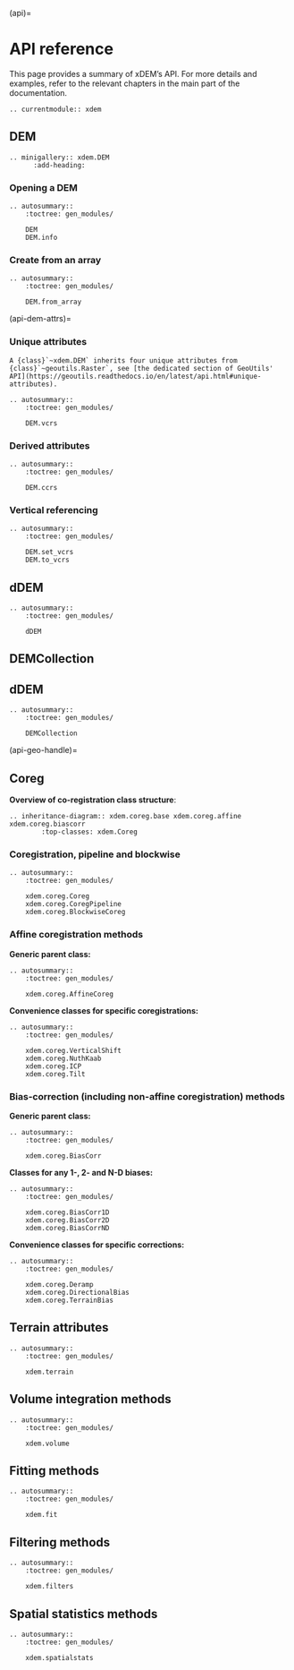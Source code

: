 (api)=

# API reference


This page provides a summary of xDEM’s API.
For more details and examples, refer to the relevant chapters in the main part of the
documentation.

```{eval-rst}
.. currentmodule:: xdem
```

## DEM

```{eval-rst}
.. minigallery:: xdem.DEM
      :add-heading:
```

### Opening a DEM

```{eval-rst}
.. autosummary::
    :toctree: gen_modules/

    DEM
    DEM.info
```

### Create from an array

```{eval-rst}
.. autosummary::
    :toctree: gen_modules/

    DEM.from_array
```

(api-dem-attrs)=

### Unique attributes

```{note}
A {class}`~xdem.DEM` inherits four unique attributes from {class}`~geoutils.Raster`, see [the dedicated section of GeoUtils' API](https://geoutils.readthedocs.io/en/latest/api.html#unique-attributes).
```

```{eval-rst}
.. autosummary::
    :toctree: gen_modules/

    DEM.vcrs
```

### Derived attributes

```{eval-rst}
.. autosummary::
    :toctree: gen_modules/

    DEM.ccrs
```

### Vertical referencing

```{eval-rst}
.. autosummary::
    :toctree: gen_modules/

    DEM.set_vcrs
    DEM.to_vcrs
```

## dDEM

```{eval-rst}
.. autosummary::
    :toctree: gen_modules/

    dDEM
```

## DEMCollection

## dDEM

```{eval-rst}
.. autosummary::
    :toctree: gen_modules/

    DEMCollection
```

(api-geo-handle)=

## Coreg

**Overview of co-registration class structure**:

```{eval-rst}
.. inheritance-diagram:: xdem.coreg.base xdem.coreg.affine xdem.coreg.biascorr
        :top-classes: xdem.Coreg
```

### Coregistration, pipeline and blockwise

```{eval-rst}
.. autosummary::
    :toctree: gen_modules/

    xdem.coreg.Coreg
    xdem.coreg.CoregPipeline
    xdem.coreg.BlockwiseCoreg
```

### Affine coregistration methods


**Generic parent class:**

```{eval-rst}
.. autosummary::
    :toctree: gen_modules/

    xdem.coreg.AffineCoreg
```

**Convenience classes for specific coregistrations:**

```{eval-rst}
.. autosummary::
    :toctree: gen_modules/

    xdem.coreg.VerticalShift
    xdem.coreg.NuthKaab
    xdem.coreg.ICP
    xdem.coreg.Tilt
```

### Bias-correction (including non-affine coregistration) methods

**Generic parent class:**

```{eval-rst}
.. autosummary::
    :toctree: gen_modules/

    xdem.coreg.BiasCorr
```

**Classes for any 1-, 2- and N-D biases:**

```{eval-rst}
.. autosummary::
    :toctree: gen_modules/

    xdem.coreg.BiasCorr1D
    xdem.coreg.BiasCorr2D
    xdem.coreg.BiasCorrND
```

**Convenience classes for specific corrections:**

```{eval-rst}
.. autosummary::
    :toctree: gen_modules/

    xdem.coreg.Deramp
    xdem.coreg.DirectionalBias
    xdem.coreg.TerrainBias
```

## Terrain attributes

```{eval-rst}
.. autosummary::
    :toctree: gen_modules/

    xdem.terrain
```

## Volume integration methods

```{eval-rst}
.. autosummary::
    :toctree: gen_modules/

    xdem.volume
```

## Fitting methods

```{eval-rst}
.. autosummary::
    :toctree: gen_modules/

    xdem.fit
```

## Filtering methods

```{eval-rst}
.. autosummary::
    :toctree: gen_modules/

    xdem.filters
```

## Spatial statistics methods

```{eval-rst}
.. autosummary::
    :toctree: gen_modules/

    xdem.spatialstats
```
